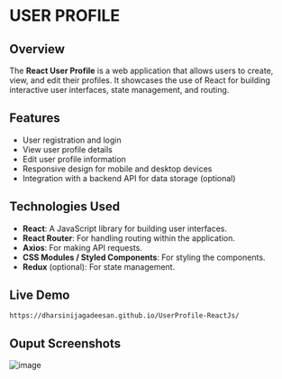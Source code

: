 # USER PROFILE

## Overview

The **React User Profile** is a web application that allows users to create, view, and edit their profiles. It showcases the use of React for building interactive user interfaces, state management, and routing.

## Features

- User registration and login
- View user profile details
- Edit user profile information
- Responsive design for mobile and desktop devices
- Integration with a backend API for data storage (optional)

## Technologies Used

- **React**: A JavaScript library for building user interfaces.
- **React Router**: For handling routing within the application.
- **Axios**: For making API requests.
- **CSS Modules / Styled Components**: For styling the components.
- **Redux** (optional): For state management.

## Live Demo

    https://dharsinijagadeesan.github.io/UserProfile-ReactJs/

## Ouput Screenshots

![image](https://github.com/user-attachments/assets/16b46a28-f220-41f2-b825-dbd9170f0a14)

